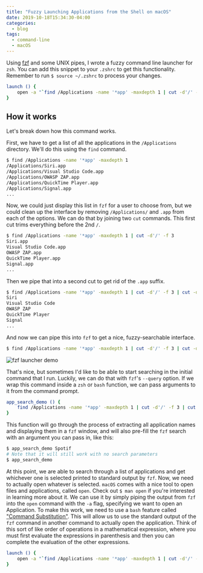 ```yaml
---
title: "Fuzzy Launching Applications from the Shell on macOS"
date: 2019-10-18T15:34:30-04:00
categories:
  - blog
tags:
  - command-line
  - macOS
---
```


Using [fzf](https://www.github.com/junegunn/fzf) and some UNIX pipes, I wrote a fuzzy command line launcher for `zsh`. You can add this snippet to your `.zshrc` to get this functionality. Remember to run `$ source ~/.zshrc` to process your changes.

```zsh
launch () {
	open -a "`find /Applications -name '*app' -maxdepth 1 | cut -d'/' -f 3 | cut -d'.' -f 1 | fzf --query=$1`"
}
```

## How it works

Let's break down how this command works.

First, we have to get a list of all the applications in the `/Applications` directory. We'll do this using the `find` command.

```bash
$ find /Applications -name '*app' -maxdepth 1
/Applications/Siri.app
/Applications/Visual Studio Code.app
/Applications/OWASP ZAP.app
/Applications/QuickTime Player.app
/Applications/Signal.app
...
```

Now, we could just display this list in `fzf` for a user to choose from, but we could clean up the interface by removing `/Applications/` and `.app` from each of the options. We can do that by joining two `cut` commands. This first cut trims everything before the 2nd `/`.

```bash
$ find /Applications -name '*app' -maxdepth 1 | cut -d'/' -f 3
Siri.app
Visual Studio Code.app
OWASP ZAP.app
QuickTime Player.app
Signal.app
...
```

Then we pipe that into a second cut to get rid of the `.app` suffix.

```bash
$ find /Applications -name '*app' -maxdepth 1 | cut -d'/' -f 3 | cut -d'.' -f 1
Siri
Visual Studio Code
OWASP ZAP
QuickTime Player
Signal
...
```

And now we can pipe this into `fzf` to get a nice, fuzzy-searchable interface.

```bash
$ find /Applications -name '*app' -maxdepth 1 | cut -d'/' -f 3 | cut -d'.' -f 1 | fzf
```

![fzf launcher demo]()

That's nice, but sometimes I'd like to be able to start searching in the initial command that I run. Luckily, we can do that with `fzf`'s `--query` option. If we wrap this command inside a `zsh` or `bash` function, we can pass arguments to it from the command prompt.

```bash
app_search_demo () {
	find /Applications -name '*app' -maxdepth 1 | cut -d'/' -f 3 | cut -d'.' -f 1 | fzf --query=$1
}
```

This function will go through the process of extracting all application names and displaying them in a `fzf` window, and will also pre-fill the `fzf` search with an argument you can pass in, like this:

```bash
$ app_search_demo Spotif
# Note that it will still work with no search parameters
$ app_search_demo
```

At this point, we are able to search through a list of applications and get whichever one is selected printed to standard output by `fzf`. Now, we need to actually open whatever is selected. `macOS` comes with a nice tool to open files and applications, called `open`. Check out `$ man open` if you're interested in learning more about it. We can use it by simply piping the output from `fzf` into the `open` command with the `-a` flag, specifying we want to open an Application. To make this work, we need to use a `bash` feature called ["Command Substitution"](https://www.gnu.org/savannah-checkouts/gnu/bash/manual/bash.html#Command-Substitution). This will allow us to use the standard output of the `fzf` command in another command to actually open the application. Think of this sort of like order of operations in a mathematical expression, where you must first evaluate the expressions in parenthesis and then you can complete the evaluation of the other expressions. 

```zsh
launch () {
	open -a "`find /Applications -name '*app' -maxdepth 1 | cut -d'/' -f 3 | cut -d'.' -f 1 | fzf --query=$1`"
}
```

